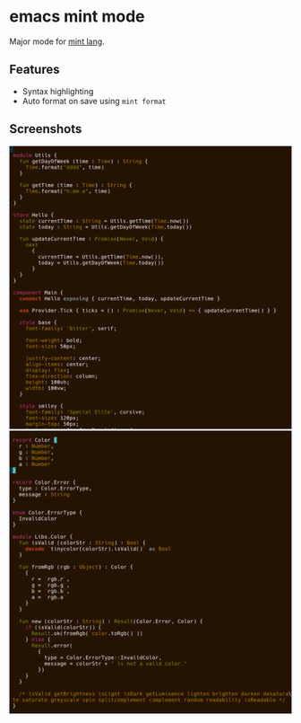 emacs mint mode
===============

Major mode for [mint lang](https://mint-lang.com).

Features
--------

 - Syntax highlighting
 - Auto format on save using `mint format`

Screenshots
-----------

![Mint syntax highlight example](img/sample1.png?raw=true "Mint syntax highlight")
![Mint syntax highlight example](img/sample2.png?raw=true "Mint syntax highlight")
